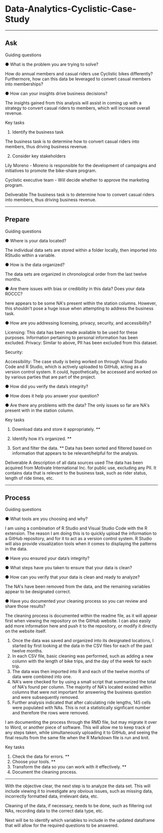 # Data-Analytics-Cyclistic-Case-Study
---
Ask
---

Guiding questions

● What is the problem you are trying to solve?

How do annual members and casual riders use Cyclistic bikes differently? Furthermore, how can this data be leveraged
to convert casual members into memberships?

● How can your insights drive business decisions?

The insights gained from this analysis will assist in coming up with a strategy
to convert casual riders to members, which will increase overall revenue.

Key tasks

1. Identify the business task

The business task is to determine how to convert casual riders into members,
thus driving business revenue.

2. Consider key stakeholders

Lily Moreno - Moreno is responsible for the development of campaigns
and initiatives to promote the bike-share program.

Cyclistic executive team - Will decide whether to approve the marketing program.

Deliverable 
The business task is to determine how to convert casual riders into members,
thus driving business revenue.

-------
Prepare
-------

Guiding questions

● Where is your data located?

The individual data sets are stored within a folder locally, then imported into
RStudio within a variable.

● How is the data organized?

The data sets are organized in chronological order from the last twelve months.

● Are there issues with bias or credibility in this data? Does your data ROCCC?

here appears to be some NA's present within the station columns. However,
this shouldn't pose a huge issue when attempting to address the business task.

● How are you addressing licensing, privacy, security, and accessibility?

Licensing: This data has been made available to be used for these purposes. Information pertaining to personal information has been excluded.
Privacy: Similar to above, PII has been excluded from this dataset.

Security:

Accessibility: The case study is being worked on through Visual Studio Code and R Studio, which is actively uploaded to GitHub, acting as a version control system. It could, hypothetically, be accessed and worked on by various parties that are part of the project.

● How did you verify the data’s integrity?

● How does it help you answer your question?

● Are there any problems with the data?
The only issues so far are NA's present with in the station column.

Key tasks

1. Download data and store it appropriately. **

2. Identify how it’s organized. **

3. Sort and filter the data. **
Data has been sorted and filtered based on information that appears to be relevant/helpful for the analysis.    

Deliverable 
A description of all data sources used
The data has been acquired from Motivate International Inc. for public use, excluding any PII.
It contains data that is relevant to the business task, such as rider status, length of ride times, etc.

-------
Process
-------
Guiding questions 

● What tools are you choosing and why? 

I am using a combination of R Studio and Visual Studio Code with the R extension. The reason I am doing this is to quickly upload the information to a GitHub repository, and for it to act as a version control system.
R Studio will also provide visualization tools when it comes to displaying the patterns in the data.

● Have you ensured your data’s integrity? 

● What steps have you taken to ensure that your data is clean? 

● How can you verify that your data is clean and ready to analyze? 

The NA's have been removed from the data, and the remaining variables appear to be designated correct.

● Have you documented your cleaning process so you can review and share those results?

The cleaning process is documented within the readme file, as it will appear first when viewing the repository on the GitHub website.
I can also easily add more information here and push it to the repository, or modify it directly on the website itself.

1) Once the data was saved and organized into its designated locations, I started by first looking at the data in the CSV files for each of the past twelve months.
2) In each CSV file, basic cleaning was performed, such as adding a new column with the length of bike trips, and the day of the week for each trip.
3) The data was then imported into R and each of the twelve months of data were combined into one.
4) NA's were checked for by using a small script that summarized the total of NA's found per column. The majority of NA's located existed within columns that were not important for answering the
business question and were subsequently removed.
5) Further analysis indicated that after calculating ride lengths, 145 cells were populated with NAs. This is not a statistically signficant number and therefore the rows were removed.

I am documenting the process through the RMD file, but may migrate it over to Word, or another piece of software.
This will allow me to keep track of any steps taken, while simultaneously uploading it to GitHub, and seeing the final results from the same file when the R Markdown file is run and knit.

Key tasks 
1. Check the data for errors. **
2. Choose your tools. **
3. Transform the data so you can work with it effectively. **
4. Document the cleaning process.

-------------------------------------------------------------------------------

With the objective clear, the next step is to analyze the data set. This will
include viewing it to investigate any obvious issues, such as missing data,
incorrectly formatted data, irrelevant data, etc.

Cleaning of the data, if necessary, needs to be done, such as filtering out NAs,
recording data to the correct data type, etc.

Next will be to identify which variables to include in the updated dataframe
that will allow for the required questions to be answered.
